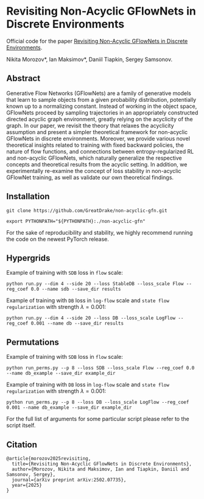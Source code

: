 # Revisiting Non-Acyclic GFlowNets in Discrete Environments

Official code for the paper [Revisiting Non-Acyclic GFlowNets in Discrete Environments](https://arxiv.org/abs/2502.07735).

Nikita Morozov*, Ian Maksimov*, Daniil Tiapkin, Sergey Samsonov.

## Abstract
Generative Flow Networks (GFlowNets) are a family of generative models that learn to sample objects from a given probability distribution, potentially known up to a normalizing constant. Instead of working in the object space, GFlowNets proceed by sampling trajectories in an appropriately constructed directed acyclic graph environment, greatly relying on the acyclicity of the graph. In our paper, we revisit the theory that relaxes the acyclicity assumption and present a simpler theoretical framework for non-acyclic GFlowNets in discrete environments. Moreover, we provide various novel theoretical insights related to training with fixed backward policies, the nature of flow functions, and connections between entropy-regularized RL and non-acyclic GFlowNets, which naturally generalize the respective concepts and theoretical results from the acyclic setting. In addition, we experimentally re-examine the concept of loss stability in non-acyclic GFlowNet training, as well as validate our own theoretical findings.

## Installation

```
git clone https://github.com/GreatDrake/non-acyclic-gfn.git
```

```
export PYTHONPATH="${PYTHONPATH}:./non-acyclic-gfn"
```

For the sake of reproducibility and stability, we highly recommend running the code on the newest PyTorch release.

## Hypergrids

Example of training with `SDB` loss in `flow` scale:

```
python run.py --dim 4 --side 20 --loss StableDB --loss_scale Flow --reg_coef 0.0 --name sdb --save_dir results
```

Example of training with `DB` loss in `log-flow` scale and `state flow regularization` with strength $\lambda = 0.001$:

```
python run.py --dim 4 --side 20 --loss DB --loss_scale LogFlow --reg_coef 0.001 --name db --save_dir results
```

## Permutations 

Example of training with `SDB` loss in `flow` scale:

```
python run_perms.py --p 8 --loss SDB --loss_scale Flow --reg_coef 0.0 --name db_example --save_dir example_dir
```

Example of training with `DB` loss in `log-flow` scale and `state flow regularization` with strength $\lambda = 0.001$:

```
python run_perms.py --p 8 --loss DB --loss_scale LogFlow --reg_coef 0.001 --name db_example --save_dir example_dir
```

For the full list of arguments for some particular script please refer to the script itself. 

## Citation

```
@article{morozov2025revisiting,
  title={Revisiting Non-Acyclic GFlowNets in Discrete Environments},
  author={Morozov, Nikita and Maksimov, Ian and Tiapkin, Daniil and Samsonov, Sergey},
  journal={arXiv preprint arXiv:2502.07735},
  year={2025}
}
```

